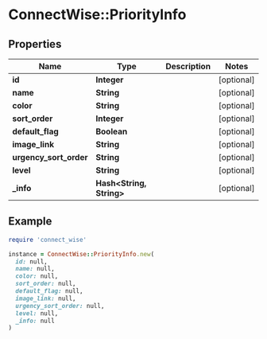 # ConnectWise::PriorityInfo

## Properties

| Name | Type | Description | Notes |
| ---- | ---- | ----------- | ----- |
| **id** | **Integer** |  | [optional] |
| **name** | **String** |  | [optional] |
| **color** | **String** |  | [optional] |
| **sort_order** | **Integer** |  | [optional] |
| **default_flag** | **Boolean** |  | [optional] |
| **image_link** | **String** |  | [optional] |
| **urgency_sort_order** | **String** |  | [optional] |
| **level** | **String** |  | [optional] |
| **_info** | **Hash&lt;String, String&gt;** |  | [optional] |

## Example

```ruby
require 'connect_wise'

instance = ConnectWise::PriorityInfo.new(
  id: null,
  name: null,
  color: null,
  sort_order: null,
  default_flag: null,
  image_link: null,
  urgency_sort_order: null,
  level: null,
  _info: null
)
```

